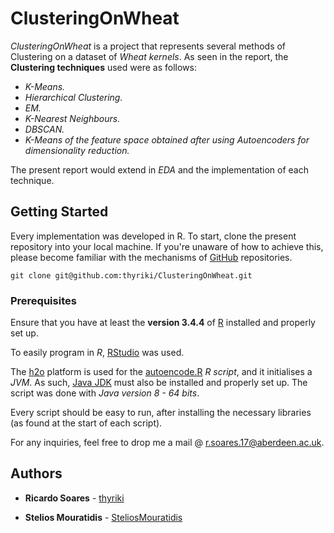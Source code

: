 # ClusteringOnWheat
*ClusteringOnWheat* is a project that represents several methods of Clustering on a dataset of *Wheat kernels*. As seen in the report, the **Clustering techniques** used were as follows:

* *K-Means.*
* *Hierarchical Clustering.*
* *EM.*
* *K-Nearest Neighbours.*
* *DBSCAN.*
* *K-Means of the feature space obtained after using Autoencoders for dimensionality reduction.*

The present report would extend in *EDA* and the implementation of each technique.

## Getting Started

Every implementation was developed in R. To start, clone the present repository into your local machine. If you're unaware of how to achieve this, please become familiar with the mechanisms of [GitHub](https://help.github.com/articles/set-up-git) repositories.

```
git clone git@github.com:thyriki/ClusteringOnWheat.git
```

### Prerequisites

Ensure that you have at least the **version 3.4.4** of [R](https://www.r-project.org/) installed and properly set up.

To easily program in *R*, [RStudio](https://www.rstudio.com/) was used.

The [h2o](http://docs.h2o.ai/h2o/latest-stable/h2o-docs/index.html) platform is used for the [autoencode.R](https://github.com/thyriki/ClusteringOnWheat/blob/master/R/autoencode.R) *R script*, and it initialises a *JVM*. As such, [Java JDK](http://www.oracle.com/technetwork/java/javase/downloads/index.html) must also be installed and properly set up. The script was done with *Java version 8 - 64 bits*.

Every script should be easy to run, after installing the necessary libraries (as found at the start of each script).

For any inquiries, feel free to drop me a mail @ r.soares.17@aberdeen.ac.uk.

## Authors

* **Ricardo Soares** - [thyriki](https://github.com/thyriki)

* **Stelios Mouratidis** - [SteliosMouratidis](https://github.com/SteliosMouratidis)